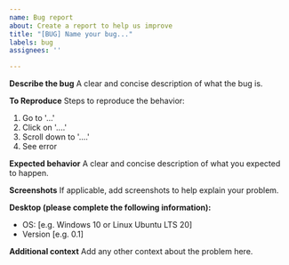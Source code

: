 ```yaml
---
name: Bug report
about: Create a report to help us improve
title: "[BUG] Name your bug..."
labels: bug
assignees: ''

---
```


**Describe the bug**
A clear and concise description of what the bug is.

**To Reproduce**
Steps to reproduce the behavior:
1. Go to '...'
2. Click on '....'
3. Scroll down to '....'
4. See error

**Expected behavior**
A clear and concise description of what you expected to happen.

**Screenshots**
If applicable, add screenshots to help explain your problem.

**Desktop (please complete the following information):**
 - OS: [e.g. Windows 10 or Linux Ubuntu LTS 20]
 - Version [e.g. 0.1]

**Additional context**
Add any other context about the problem here.

